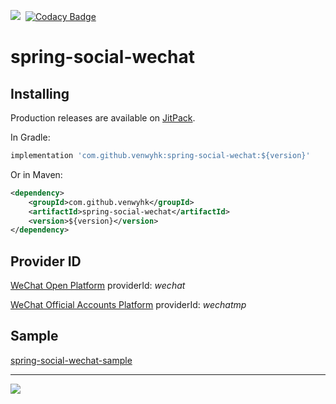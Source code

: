 [![](https://jitpack.io/v/venwyhk/spring-social-wechat.svg)](https://jitpack.io/#venwyhk/spring-social-wechat)&nbsp;&nbsp;[![Codacy Badge](https://api.codacy.com/project/badge/Grade/7ee8408664564445a19cda91ad00fa12)](https://www.codacy.com/app/larry7696/spring-social-wechat?utm_source=github.com&amp;utm_medium=referral&amp;utm_content=venwyhk/spring-social-wechat&amp;utm_campaign=Badge_Grade)

# spring-social-wechat #

## Installing ##

Production releases are available on [JitPack](https://jitpack.io/).

In Gradle:

```groovy
implementation 'com.github.venwyhk:spring-social-wechat:${version}'
```

Or in Maven:

```xml
<dependency>
    <groupId>com.github.venwyhk</groupId>
    <artifactId>spring-social-wechat</artifactId>
    <version>${version}</version>
</dependency>
```

## Provider ID ##

[WeChat Open Platform](https://open.weixin.qq.com/) providerId: *wechat*

[WeChat Official Accounts Platform](https://mp.weixin.qq.com/) providerId: *wechatmp*

## Sample ##

[spring-social-wechat-sample](https://github.com/venwyhk/spring-social-wechat-sample)

***

[![](https://i.creativecommons.org/l/by-nc-sa/4.0/88x31.png)](https://creativecommons.org/licenses/by-nc-sa/4.0/)&nbsp;&nbsp;
